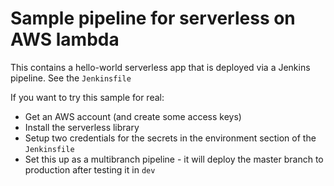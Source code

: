# Sample pipeline for serverless on AWS lambda

This contains a hello-world serverless app that is deployed via a Jenkins pipeline. See the `Jenkinsfile`

If you want to try this sample for real:

* Get an AWS account (and create some access keys)
* Install the serverless library
* Setup two credentials for the secrets in the environment section of the `Jenkinsfile`
* Set this up as a multibranch pipeline - it will deploy the master branch to production after testing it in `dev`
